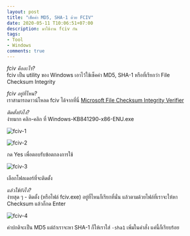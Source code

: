 ```yaml
---
layout: post
title: "เช็คค่า MD5, SHA-1 ด้วย FCIV"
date: 2020-05-11 T10:06:51+07:00
description: มาใช้งาน fciv กัน
tags:
- Tool
- Windows
comments: true
---
```

*fciv คืออะไร?*  
fciv เป็น utility ของ Windows เอาไว้ใช้เช็คค่า MD5, SHA-1 หรือที่เรียกว่า File Checksum Integrity

*fciv อยู่ที่ไหน?*  
เราสามารถดาวน์โหลด fciv ได้จากที่นี่ [Microsoft File Checksum Integrity Verifier](https://www.microsoft.com/en-us/download/details.aspx?id=11533)

*ติดตั้งยังไง?*  
ง่ายมาก คลิก-คลิก ที่ Windows-KB841290-x86-ENU.exe

![fciv-1](https://res.cloudinary.com/sdees-reallife/image/upload/v1589173815/fciv-1.png)

![fciv-2](https://res.cloudinary.com/sdees-reallife/image/upload/v1589173815/fciv-2.png)

กด Yes เพื่อตอบรับข้อตกลงการใช้

![fciv-3](https://res.cloudinary.com/sdees-reallife/image/upload/v1589173814/fciv-3.png)

เลือกโฟลเดอร์ที่จะติดตั้ง

*แล้วใช้ยังไง?*  
ง่ายสุด ๆ - ติดตั้ง (หรือไฟล์ fciv.exe) อยู่ที่ไหนก็เรียกที่นั่น แล้วตามด้วยไฟล์ที่เราจะให้หา Checksum แล้วก็กด Enter

![fciv-4](https://res.cloudinary.com/sdees-reallife/image/upload/v1589173815/fciv-4.png)

ค่าปกติจะเป็น MD5 แต่ถ้าเราจะหา SHA-1 ก็ให้เราใส่ `-sha1` เพิ่มในคำสั่ง แค่นี้ก็เรียบร้อย
